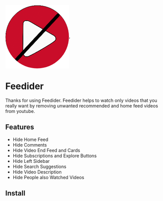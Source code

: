 <img src="images/logo.jpg" align="center">,
# Feedider
Thanks for using Feedider.
Feedider helps to watch only videos that you really want by removing unwanted recommended and home feed videos from youtube.

## Features
- Hide Home Feed
- Hide Comments
- Hide Video End Feed and Cards
- Hide Subscriptions and Explore Buttons
- Hide Left Sidebar
- Hide Search Suggestions
- Hide Video Description
- Hide People also Watched Videos

## Install

